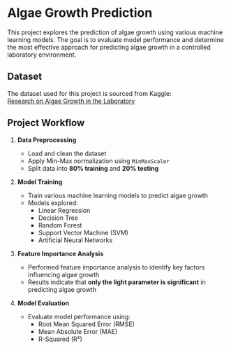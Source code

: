 # Algae Growth Prediction

This project explores the prediction of algae growth using various machine learning models. The goal is to evaluate model performance and determine the most effective approach for predicting algae growth in a controlled laboratory environment.

## Dataset  
The dataset used for this project is sourced from Kaggle:  
[Research on Algae Growth in the Laboratory](https://www.kaggle.com/datasets/rukenmissonnier/research-on-algae-growth-in-the-laboratory/data)  

## Project Workflow  
1. **Data Preprocessing**  
   - Load and clean the dataset  
   - Apply Min-Max normalization using `MinMaxScaler`  
   - Split data into **80% training** and **20% testing**  

2. **Model Training**  
   - Train various machine learning models to predict algae growth  
   - Models explored:  
     - Linear Regression  
     - Decision Tree  
     - Random Forest  
     - Support Vector Machine (SVM)  
     - Artificial Neural Networks  

3. **Feature Importance Analysis**  
   - Performed feature importance analysis to identify key factors influencing algae growth  
   - Results indicate that **only the light parameter is significant** in predicting algae growth  

4. **Model Evaluation**  
   - Evaluate model performance using:  
     - Root Mean Squared Error (RMSE)  
     - Mean Absolute Error (MAE)  
     - R-Squared (R²)  
